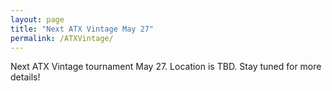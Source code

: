 ```yaml
---
layout: page
title: "Next ATX Vintage May 27"
permalink: /ATXVintage/
---
```


Next ATX Vintage tournament May 27. Location is TBD. Stay tuned for more details!